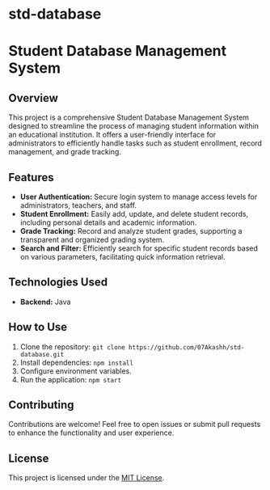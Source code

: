 # std-database
# Student Database Management System

## Overview
 
This project is a comprehensive Student Database Management System designed to streamline the process of managing student information within an educational institution. It offers a user-friendly interface for administrators to efficiently handle tasks such as student enrollment, record management, and grade tracking.

## Features

- **User Authentication:** Secure login system to manage access levels for administrators, teachers, and staff.
- **Student Enrollment:** Easily add, update, and delete student records, including personal details and academic information.
- **Grade Tracking:** Record and analyze student grades, supporting a transparent and organized grading system.
- **Search and Filter:** Efficiently search for specific student records based on various parameters, facilitating quick information retrieval.

## Technologies Used

- **Backend:** Java


## How to Use

1. Clone the repository: `git clone https://github.com/07Akashh/std-database.git`
2. Install dependencies: `npm install`
3. Configure environment variables.
4. Run the application: `npm start`

## Contributing

Contributions are welcome! Feel free to open issues or submit pull requests to enhance the functionality and user experience.

## License

This project is licensed under the [MIT License](LICENSE).
